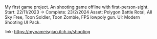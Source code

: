 My first game project.
An shooting game offline with first-person-sight.
Start: 22/11/2023 -> Complete: 23/2/2024
Asset: Polygon Battle Rotal, All Sky Free, Toon Soldier, Toon Zombie, FPS lowpoly gun.
UI: Modern Shooting UI Pack.

link: https://mynameisgiao.itch.io/shooting
        
